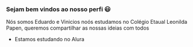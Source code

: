 ### Sejam bem vindos ao nosso perfi 😃
Nós somos Eduardo e Vinicios noós estudamos no Colégio Etaual Leonilda Papen, queremos compartilhar as nossas ideias com todos
- Estamos estudando no Alura 

